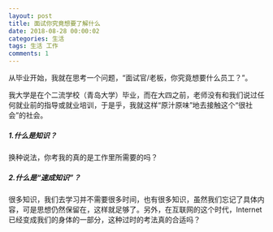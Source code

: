 ```yaml
---
layout: post
title: 面试你究竟想要了解什么
date: 2018-08-28 00:00:02
categories: 生活
tags: 生活 工作
comments: 1
---
```








从毕业开始，我就在思考一个问题，“面试官/老板，你究竟想要什么员工？”。

我大学是在个二流学校（青岛大学）毕业，而在大四之前，老师没有和我们说过任何就业前的指导或就业培训，于是乎，我就这样“原汁原味”地去接触这个“很社会”的社会。



##### 1.什么是知识？

换种说法，你考我的真的是工作里所需要的吗？



##### 2.什么是“速成知识”？

很多知识，我们去学习并不需要很多时间，也有很多知识，虽然我们忘记了具体内容，可是思想仍然保留在，这样就足够了。另外，在互联网的这个时代，Internet已经变成我们的身体的一部分，这种过时的考法真的合适吗？



